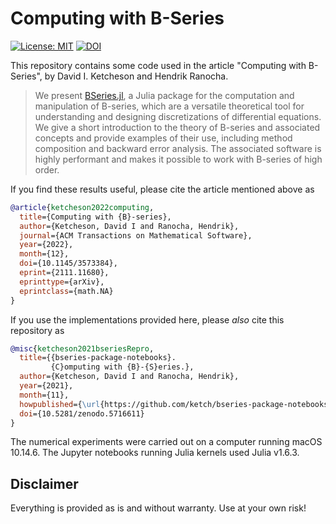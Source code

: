 # Computing with B-Series

[![License: MIT](https://img.shields.io/badge/License-MIT-success.svg)](https://opensource.org/licenses/MIT)
[![DOI](https://zenodo.org/badge/429305906.svg)](https://zenodo.org/badge/latestdoi/429305906)

This repository contains some code used in the article "Computing with B-Series", by David I. Ketcheson and Hendrik Ranocha.

> We present [BSeries.jl](https://github.com/ranocha/BSeries.jl), 
a Julia package for the computation and manipulation of B-series, which are a
versatile theoretical tool for understanding and designing discretizations of
differential equations.
We give a short introduction to the theory of B-series
and associated concepts and provide examples of their use, including method composition
and backward error analysis.  The associated software is highly performant
and makes it possible to work with B-series of high order.

If you find these results useful, please cite the article mentioned above as
```bibtex
@article{ketcheson2022computing,
  title={Computing with {B}-series},
  author={Ketcheson, David I and Ranocha, Hendrik},
  journal={ACM Transactions on Mathematical Software},
  year={2022},
  month={12},
  doi={10.1145/3573384},
  eprint={2111.11680},
  eprinttype={arXiv},
  eprintclass={math.NA}
}
```
If you use the implementations provided here, please *also* cite this repository as
```bibtex
@misc{ketcheson2021bseriesRepro,
  title={{bseries-package-notebooks}.
         {C}omputing with {B}-{S}eries.},
  author={Ketcheson, David I and Ranocha, Hendrik},
  year={2021},
  month={11},
  howpublished={\url{https://github.com/ketch/bseries-package-notebooks}},
  doi={10.5281/zenodo.5716611}
}
```

The numerical experiments were carried out on a computer running macOS 10.14.6.
The Jupyter notebooks running Julia kernels used Julia v1.6.3.

## Disclaimer

Everything is provided as is and without warranty. Use at your own risk!
